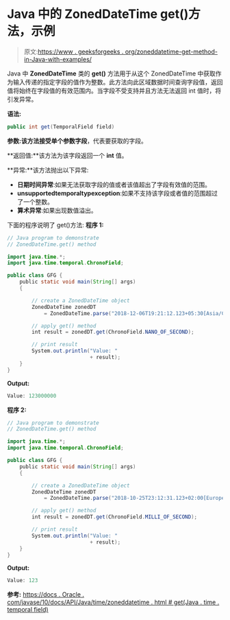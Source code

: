 # Java 中的 ZonedDateTime get()方法，示例

> 原文:[https://www . geeksforgeeks . org/zoneddatetime-get-method-in-Java-with-examples/](https://www.geeksforgeeks.org/zoneddatetime-get-method-in-java-with-examples/)

Java 中 **ZonedDateTime** 类的 **get()** 方法用于从这个 ZonedDateTime 中获取作为输入传递的指定字段的值作为整数。此方法向此区域数据时间查询字段值，返回值将始终在字段值的有效范围内。当字段不受支持并且方法无法返回 int 值时，将引发异常。

**语法:**

```java
public int get(TemporalField field)

```

**参数:**该方法接受单个参数**字段**，代表要获取的字段。

**返回值:**该方法为该字段返回一个 **int** 值。

**异常:**该方法抛出以下异常:

*   **日期时间异常**:如果无法获取字段的值或者该值超出了字段有效值的范围。
*   **unsupportedtemporaltypexception**:如果不支持该字段或者值的范围超过了一个整数。
*   **算术异常**:如果出现数值溢出。

下面的程序说明了 get()方法:
**程序 1:**

```java
// Java program to demonstrate
// ZonedDateTime.get() method

import java.time.*;
import java.time.temporal.ChronoField;

public class GFG {
    public static void main(String[] args)
    {

        // create a ZonedDateTime object
        ZonedDateTime zonedDT
            = ZonedDateTime.parse("2018-12-06T19:21:12.123+05:30[Asia/Calcutta]");

        // apply get() method
        int result = zonedDT.get(ChronoField.NANO_OF_SECOND);

        // print result
        System.out.println("Value: "
                           + result);
    }
}
```

**Output:**

```java
Value: 123000000

```

**程序 2:**

```java
// Java program to demonstrate
// ZonedDateTime.get() method

import java.time.*;
import java.time.temporal.ChronoField;

public class GFG {
    public static void main(String[] args)
    {

        // create a ZonedDateTime object
        ZonedDateTime zonedDT
            = ZonedDateTime.parse("2018-10-25T23:12:31.123+02:00[Europe/Paris]");

        // apply get() method
        int result = zonedDT.get(ChronoField.MILLI_OF_SECOND);

        // print result
        System.out.println("Value: "
                           + result);
    }
}
```

**Output:**

```java
Value: 123

```

**参考:**
[https://docs . Oracle . com/javase/10/docs/API/Java/time/zoneddatetime . html # get(Java . time . temporal field)](https://docs.oracle.com/javase/10/docs/api/java/time/ZonedDateTime.html#get(java.time.temporal.TemporalField))